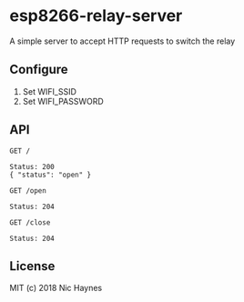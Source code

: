 # esp8266-relay-server

A simple server to accept HTTP requests to switch the relay

## Configure

1. Set WIFI_SSID
2. Set WIFI_PASSWORD

## API

`GET /`
```
Status: 200
{ "status": "open" }
```

`GET /open`
```
Status: 204
```
`GET /close`

```
Status: 204
```

## License

MIT (c) 2018 Nic Haynes
